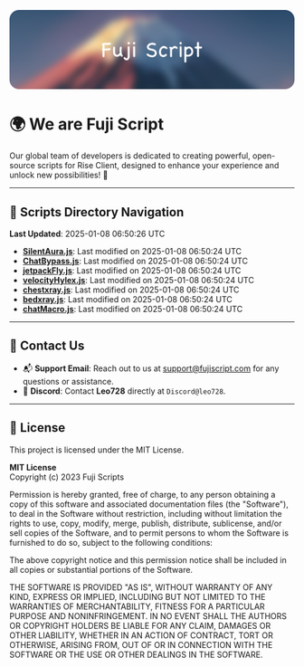 ![Banner](.github/b.webp)

# 🌍 **We are Fuji Script**

Our global team of developers is dedicated to creating powerful, open-source scripts for Rise Client, designed to enhance your experience and unlock new possibilities! 🌟

---
<!-- SCRIPTS_NAVIGATION_START -->
## 📂 **Scripts Directory Navigation**

**Last Updated**: 2025-01-08 06:50:26 UTC

- **[SilentAura.js](scripts/SilentAura.js)**: Last modified on 2025-01-08 06:50:24 UTC
- **[ChatBypass.js](scripts/ChatBypass.js)**: Last modified on 2025-01-08 06:50:24 UTC
- **[jetpackFly.js](scripts/jetpackFly.js)**: Last modified on 2025-01-08 06:50:24 UTC
- **[velocityHylex.js](scripts/velocityHylex.js)**: Last modified on 2025-01-08 06:50:24 UTC
- **[chestxray.js](scripts/chestxray.js)**: Last modified on 2025-01-08 06:50:24 UTC
- **[bedxray.js](scripts/bedxray.js)**: Last modified on 2025-01-08 06:50:24 UTC
- **[chatMacro.js](scripts/chatMacro.js)**: Last modified on 2025-01-08 06:50:24 UTC

<!-- SCRIPTS_NAVIGATION_END -->

---

## 💬 **Contact Us**  
- 📬 **Support Email**: Reach out to us at [support@fujiscript.com](mailto:support@fujiscript.com) for any questions or assistance.  
- 💬 **Discord**: Contact **Leo728** directly at `Discord@leo728`.

---

## 📜 **License**

This project is licensed under the MIT License.  

**MIT License**  
Copyright (c) 2023 Fuji Scripts  

Permission is hereby granted, free of charge, to any person obtaining a copy of this software and associated documentation files (the "Software"), to deal in the Software without restriction, including without limitation the rights to use, copy, modify, merge, publish, distribute, sublicense, and/or sell copies of the Software, and to permit persons to whom the Software is furnished to do so, subject to the following conditions:  

The above copyright notice and this permission notice shall be included in all copies or substantial portions of the Software.  

THE SOFTWARE IS PROVIDED "AS IS", WITHOUT WARRANTY OF ANY KIND, EXPRESS OR IMPLIED, INCLUDING BUT NOT LIMITED TO THE WARRANTIES OF MERCHANTABILITY, FITNESS FOR A PARTICULAR PURPOSE AND NONINFRINGEMENT. IN NO EVENT SHALL THE AUTHORS OR COPYRIGHT HOLDERS BE LIABLE FOR ANY CLAIM, DAMAGES OR OTHER LIABILITY, WHETHER IN AN ACTION OF CONTRACT, TORT OR OTHERWISE, ARISING FROM, OUT OF OR IN CONNECTION WITH THE SOFTWARE OR THE USE OR OTHER DEALINGS IN THE SOFTWARE.  
